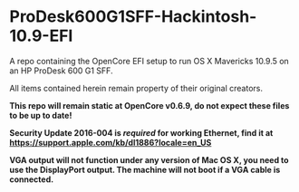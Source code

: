 # ProDesk600G1SFF-Hackintosh-10.9-EFI

A repo containing the OpenCore EFI setup to run OS X Mavericks 10.9.5 on an HP ProDesk 600 G1 SFF.

All items contained herein remain property of their original creators.

**This repo will remain static at OpenCore v0.6.9, do not expect these files to be up to date!**

**Security Update 2016-004 is *required* for working Ethernet, find it at https://support.apple.com/kb/dl1886?locale=en_US**

**VGA output will not function under any version of Mac OS X, you need to use the DisplayPort output. The machine will not boot if a VGA cable is connected.**
